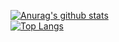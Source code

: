 [![Anurag's github stats](https://github-readme-stats-izh7piylk.vercel.app/api?username=sddai&hide=prs,contribs&show_icons=true&bg_color=DEG,E66345,A65481&title_color=FFFFFF)]()
<br>
[![Top Langs](https://github-readme-stats-izh7piylk.vercel.app/api/top-langs/?username=sddai&langs_count=8&card_width=490)]()
<br>
<!--[![willianrod's wakatime stats](https://github-readme-stats.vercel.app/api/wakatime?username=sddai)]()-->
<!--
**sddai/sddai** is a ✨ _special_ ✨ repository because its `README.md` (this file) appears on your GitHub profile.

Here are some ideas to get you started:

- 🔭 I’m currently working on ...
- 🌱 I’m currently learning ...
- 👯 I’m looking to collaborate on ...
- 🤔 I’m looking for help with ...
- 💬 Ask me about ...
- 📫 How to reach me: ...
- 😄 Pronouns: ...
- ⚡ Fun fact: ...
-->

